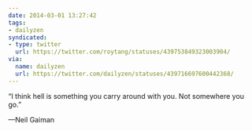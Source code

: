 ```yaml
---
date: 2014-03-01 13:27:42
tags:
- dailyzen
syndicated:
- type: twitter
  url: https://twitter.com/roytang/statuses/439753849323003904/
via:
  name: dailyzen
  url: https://twitter.com/dailyzen/statuses/439716697600442368/
---
```


“I think hell is something you carry around with you. Not somewhere you go.”

—Neil Gaiman